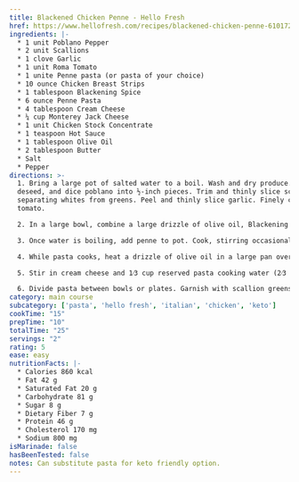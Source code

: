 ```yaml
---
title: Blackened Chicken Penne - Hello Fresh
href: https://www.hellofresh.com/recipes/blackened-chicken-penne-6101728c25feb947961acad8
ingredients: |-
  * 1 unit Poblano Pepper
  * 2 unit Scallions
  * 1 clove Garlic
  * 1 unit Roma Tomato
  * 1 unite Penne pasta (or pasta of your choice)
  * 10 ounce Chicken Breast Strips
  * 1 tablespoon Blackening Spice
  * 6 ounce Penne Pasta
  * 4 tablespoon Cream Cheese
  * ¼ cup Monterey Jack Cheese
  * 1 unit Chicken Stock Concentrate
  * 1 teaspoon Hot Sauce
  * 1 tablespoon Olive Oil
  * 2 tablespoon Butter
  * Salt
  * Pepper
directions: >-
  1. Bring a large pot of salted water to a boil. Wash and dry produce. • Core,
  deseed, and dice poblano into ½-inch pieces. Trim and thinly slice scallions,
  separating whites from greens. Peel and thinly slice garlic. Finely chop
  tomato.

  2. In a large bowl, combine a large drizzle of olive oil, Blackening Spice, and a few big pinches of salt. • Pat chicken* dry with paper towels; add to bowl and turn to coat.

  3. Once water is boiling, add penne to pot. Cook, stirring occasionally, until al dente, 9-11 minutes. • Reserve ½ cup pasta cooking water (1 cup for 4 servings), then drain and set aside.

  4. While pasta cooks, heat a drizzle of olive oil in a large pan over medium-high heat. Add poblano and a pinch of salt. Cook, without stirring, until lightly charred, 3-4 minutes. • Add chicken and cook, stirring occasionally, until browned and cooked through, 4-6 minutes. • Stir in scallion whites and garlic. Cook until fragrant, 1 minute. • Stir in half the tomato and a pinch of salt. Reduce heat under pan to medium low.

  5. Stir in cream cheese and 1⁄3 cup reserved pasta cooking water (2⁄3 cup for 4 servings). • Add drained penne and cook, stirring, until thoroughly combined, 1-2 minutes. Turn off heat. • Add Monterey Jack, stock concentrate, 2 TBSP butter (3 TBSP for 4), and as much hot sauce as you like; stir until butter has melted. Season with salt and pepper. TIP: If needed, stir in more reserved cooking water a splash at a time until pasta is coated in a creamy sauce.

  6. Divide pasta between bowls or plates. Garnish with scallion greens and remaining tomato. Drizzle with any remaining hot sauce if desired and serve.
category: main course
subcategory: ['pasta', 'hello fresh', 'italian', 'chicken', 'keto']
cookTime: "15"
prepTime: "10"
totalTime: "25"
servings: "2"
rating: 5
ease: easy
nutritionFacts: |-
  * Calories 860 kcal
  * Fat 42 g
  * Saturated Fat 20 g
  * Carbohydrate 81 g
  * Sugar 8 g
  * Dietary Fiber 7 g
  * Protein 46 g
  * Cholesterol 170 mg
  * Sodium 800 mg
isMarinade: false
hasBeenTested: false
notes: Can substitute pasta for keto friendly option.
---
```

